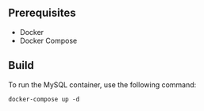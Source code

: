 ## Prerequisites

- Docker
- Docker Compose

## Build

To run the MySQL container, use the following command:

```shell 
docker-compose up -d 
```